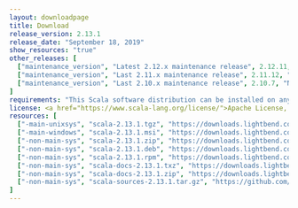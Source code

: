 ```yaml
---
layout: downloadpage
title: Download
release_version: 2.13.1
release_date: "September 18, 2019"
show_resources: "true"
other_releases: [
  ["maintenance_version", "Latest 2.12.x maintenance release", 2.12.11, "March 16, 2020"],
  ["maintenance_version", "Last 2.11.x maintenance release", 2.11.12, "November 9, 2017"],
  ["maintenance_version", "Last 2.10.x maintenance release", 2.10.7, "November 9, 2017"]
]
requirements: "This Scala software distribution can be installed on any Unix-like or Windows system. It requires Java 8 or later, available <a href='http://www.java.com/'>here</a>."
license: <a href="https://www.scala-lang.org/license/">Apache License, Version 2.0</a>
resources: [
  ["-main-unixsys", "scala-2.13.1.tgz", "https://downloads.lightbend.com/scala/2.13.1/scala-2.13.1.tgz", "Mac OS X, Unix, Cygwin", "18.77M"],
  ["-main-windows", "scala-2.13.1.msi", "https://downloads.lightbend.com/scala/2.13.1/scala-2.13.1.msi", "Windows (msi installer)", "115.13M"],
  ["-non-main-sys", "scala-2.13.1.zip", "https://downloads.lightbend.com/scala/2.13.1/scala-2.13.1.zip", "Windows", "18.81M"],
  ["-non-main-sys", "scala-2.13.1.deb", "https://downloads.lightbend.com/scala/2.13.1/scala-2.13.1.deb", "Debian", "582.81M"],
  ["-non-main-sys", "scala-2.13.1.rpm", "https://downloads.lightbend.com/scala/2.13.1/scala-2.13.1.rpm", "RPM package", "115.52M"],
  ["-non-main-sys", "scala-docs-2.13.1.txz", "https://downloads.lightbend.com/scala/2.13.1/scala-docs-2.13.1.txz", "API docs", "48.58M"],
  ["-non-main-sys", "scala-docs-2.13.1.zip", "https://downloads.lightbend.com/scala/2.13.1/scala-docs-2.13.1.zip", "API docs", "99.67M"],
  ["-non-main-sys", "scala-sources-2.13.1.tar.gz", "https://github.com/scala/scala/archive/v2.13.1.tar.gz", "Sources", ""]
]
---
```

